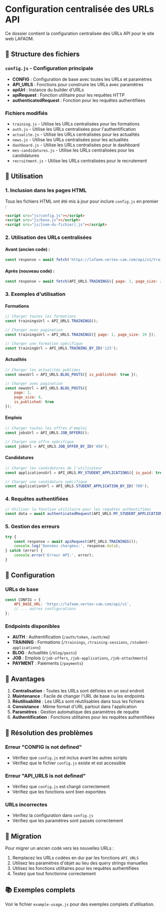 # Configuration centralisée des URLs API

Ce dossier contient la configuration centralisée des URLs API pour le site web LAFAOM.

## 📁 Structure des fichiers

### `config.js` - Configuration principale
- **CONFIG** : Configuration de base avec toutes les URLs et paramètres
- **API_URLS** : Fonctions pour construire les URLs avec paramètres
- **apiUrl** : Instance du builder d'URLs
- **apiRequest** : Fonction utilitaire pour les requêtes HTTP
- **authenticatedRequest** : Fonction pour les requêtes authentifiées

### Fichiers modifiés
- `training.js` - Utilise les URLs centralisées pour les formations
- `auth.js` - Utilise les URLs centralisées pour l'authentification
- `actualite.js` - Utilise les URLs centralisées pour les actualités
- `news.js` - Utilise les URLs centralisées pour les actualités
- `dashboard.js` - Utilise les URLs centralisées pour le dashboard
- `mes-candidatures.js` - Utilise les URLs centralisées pour les candidatures
- `recruitment.js` - Utilise les URLs centralisées pour le recrutement

## 🚀 Utilisation

### 1. Inclusion dans les pages HTML
Tous les fichiers HTML ont été mis à jour pour inclure `config.js` en premier :

```html
<script src="js/config.js"></script>
<script src="js/base.js"></script>
<script src="js/[nom-du-fichier].js"></script>
```

### 2. Utilisation des URLs centralisées

#### Avant (ancien code) :
```javascript
const response = await fetch('https://lafaom.vertex-cam.com/api/v1/trainings?page=1&page_size=20');
```

#### Après (nouveau code) :
```javascript
const response = await fetch(API_URLS.TRAININGS({ page: 1, page_size: 20 }));
```

### 3. Exemples d'utilisation

#### Formations
```javascript
// Charger toutes les formations
const trainingsUrl = API_URLS.TRAININGS();

// Charger avec pagination
const trainingsUrl = API_URLS.TRAININGS({ page: 1, page_size: 20 });

// Charger une formation spécifique
const trainingUrl = API_URLS.TRAINING_BY_ID('123');
```

#### Actualités
```javascript
// Charger les actualités publiées
const newsUrl = API_URLS.BLOG_POSTS({ is_published: true });

// Charger avec pagination
const newsUrl = API_URLS.BLOG_POSTS({ 
    page: 1, 
    page_size: 6, 
    is_published: true 
});
```

#### Emplois
```javascript
// Charger toutes les offres d'emploi
const jobsUrl = API_URLS.JOB_OFFERS();

// Charger une offre spécifique
const jobUrl = API_URLS.JOB_OFFER_BY_ID('456');
```

#### Candidatures
```javascript
// Charger les candidatures de l'utilisateur
const applicationsUrl = API_URLS.MY_STUDENT_APPLICATIONS({ is_paid: true });

// Charger une candidature spécifique
const applicationUrl = API_URLS.STUDENT_APPLICATION_BY_ID('789');
```

### 4. Requêtes authentifiées

```javascript
// Utiliser la fonction utilitaire pour les requêtes authentifiées
const data = await authenticatedRequest(API_URLS.MY_STUDENT_APPLICATIONS());
```

### 5. Gestion des erreurs

```javascript
try {
    const response = await apiRequest(API_URLS.TRAININGS());
    console.log('Données chargées:', response.data);
} catch (error) {
    console.error('Erreur API:', error);
}
```

## 🔧 Configuration

### URLs de base
```javascript
const CONFIG = {
    API_BASE_URL: 'https://lafaom.vertex-cam.com/api/v1',
    // ... autres configurations
};
```

### Endpoints disponibles
- **AUTH** : Authentification (`/auth/token`, `/auth/me`)
- **TRAINING** : Formations (`/trainings`, `/training-sessions`, `/student-applications`)
- **BLOG** : Actualités (`/blog/posts`)
- **JOB** : Emplois (`/job-offers`, `/job-applications`, `/job-attachments`)
- **PAYMENT** : Paiements (`/payments`)

## 📝 Avantages

1. **Centralisation** : Toutes les URLs sont définies en un seul endroit
2. **Maintenance** : Facile de changer l'URL de base ou les endpoints
3. **Réutilisabilité** : Les URLs sont réutilisables dans tous les fichiers
4. **Consistance** : Même format d'URL partout dans l'application
5. **Paramètres** : Gestion automatique des paramètres de requête
6. **Authentification** : Fonctions utilitaires pour les requêtes authentifiées

## 🐛 Résolution des problèmes

### Erreur "CONFIG is not defined"
- Vérifiez que `config.js` est inclus avant les autres scripts
- Vérifiez que le fichier `config.js` existe et est accessible

### Erreur "API_URLS is not defined"
- Vérifiez que `config.js` est chargé correctement
- Vérifiez que les fonctions sont bien exportées

### URLs incorrectes
- Vérifiez la configuration dans `config.js`
- Vérifiez que les paramètres sont passés correctement

## 🔄 Migration

Pour migrer un ancien code vers les nouvelles URLs :

1. Remplacez les URLs codées en dur par les fonctions `API_URLS`
2. Utilisez les paramètres d'objet au lieu des query strings manuelles
3. Utilisez les fonctions utilitaires pour les requêtes authentifiées
4. Testez que tout fonctionne correctement

## 📚 Exemples complets

Voir le fichier `example-usage.js` pour des exemples complets d'utilisation.
